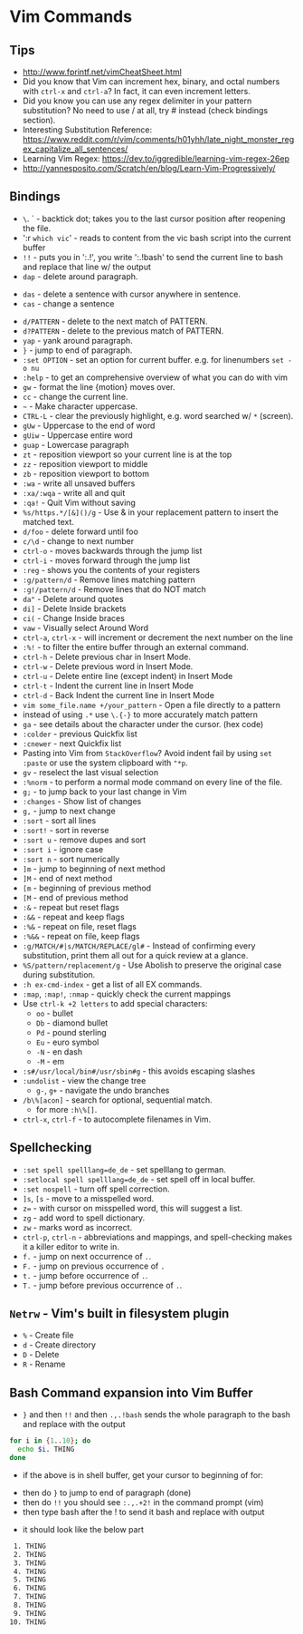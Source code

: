 # Vim Commands

## Tips

* http://www.fprintf.net/vimCheatSheet.html
* Did you know that Vim can increment hex, binary, and octal numbers
  with `ctrl-x` and `ctrl-a`? In fact, it can even increment letters.
* Did you know you can use any regex delimiter in your pattern
  substitution? No need to use / at all, try # instead (check bindings
  section).
* Interesting Substitution Reference:
  https://www.reddit.com/r/vim/comments/h01yhh/late_night_monster_regex_capitalize_all_sentences/
* Learning Vim Regex:
  https://dev.to/iggredible/learning-vim-regex-26ep
* http://yannesposito.com/Scratch/en/blog/Learn-Vim-Progressively/

## Bindings

* `\`. ` - backtick dot; takes you to the last cursor position after reopening the file.
* ':r `which vic`' - reads to content from the vic bash script into the current buffer
* `!!` - puts you in ':.!', you write ':.!bash' to send the current line to bash and replace that line w/ the output
* `dap` - delete around paragraph.
- `das` - delete a sentence with cursor anywhere in sentence.
- `cas` - change a sentence
* `d/PATTERN` - delete to the next match of PATTERN.
* `d?PATTERN` - delete to the previous match of PATTERN.
* `yap` - yank around paragraph.
* `}` - jump to end of paragraph.
* `:set OPTION` - set an option for current buffer. e.g. for linenumbers `set -o nu`
* `:help` - to get an comprehensive overview of what you can do with vim
* `gw` - format the line {motion} moves over.
* `cc` - change the current line.
* `~` - Make character uppercase.
* `CTRL-L` - clear the previously highlight, e.g. word searched w/ `*` (screen).
* `gUw` - Uppercase to the end of word
* `gUiw` - Uppercase entire word
* `guap` - Lowercase paragraph
* `zt` - reposition viewport so your current line is at the top
* `zz` - reposition viewport to middle
* `zb` - reposition viewport to bottom
* `:wa` - write all unsaved buffers
* `:xa/:wqa` - write all and quit
* `:qa!` - Quit Vim without saving
* `%s/https.*/[&]()/g` - Use & in your replacement pattern to insert the
  matched text.
* `d/foo` - delete forward until foo
* `c/\d` - change to next number
* `ctrl-o` - moves backwards through the jump list
* `ctrl-i` - moves forward through the jump list
* `:reg` - shows you the contents of your registers
* `:g/pattern/d` - Remove lines matching pattern
* `:g!/pattern/d` - Remove lines that do NOT match
* `da"` - Delete around quotes
* `di]` - Delete Inside brackets
* `ci(` - Change Inside braces
* `vaw` - Visually select Around Word
* `ctrl-a`, `ctrl-x` - will increment or decrement the next number on
  the line
* `:%!` - to filter the entire buffer through an external command.
* `ctrl-h` - Delete previous char in Insert Mode.
* `ctrl-w` - Delete previous word in Insert Mode. 
* `ctrl-u` - Delete entire line (except indent) in Insert Mode
* `ctrl-t` - Indent the current line in Insert Mode
* `ctrl-d` - Back Indent the current line in Insert Mode
* `vim some_file.name +/your_pattern` - Open a file directly to a
  pattern
* instead of using `.*` use `\.{-}` to more accurately match pattern 
* `ga` - see details about the character under the cursor. (hex code)
* `:colder` - previous Quickfix list
* `:cnewer` - next Quickfix list
* Pasting into Vim from `StackOverflow`? Avoid indent fail by using `set
  :paste` or use the system clipboard with `"*p`.
* `gv` - reselect the last visual selection
* `:%norm` - to perform a normal mode command on every line of the file.
* `g;` - to jump back to your last change in Vim
* `:changes` - Show list of changes
* `g,` - jump to next change
* `:sort` - sort all lines
* `:sort!` - sort in reverse
* `:sort u` - remove dupes and sort
* `:sort i` - ignore case
* `:sort n` - sort numerically
* `]m` - jump to beginning of next method
* `]M` - end of next method
* `[m` - beginning of previous method
* `[M` - end of previous method
* `:&` - repeat but reset flags
* `:&&` - repeat and keep flags
* `:%&` - repeat on file, reset flags
* `:%&&` - repeat on file, keep flags
* `:g/MATCH/#|s/MATCH/REPLACE/gl#` - Instead of confirming every
  substitution, print them all out for a quick review at a glance.
* `%S/pattern/replacement/g` - Use Abolish to preserve the original case
  during substitution. 
* `:h ex-cmd-index` - get a list of all EX commands.
* `:map`, `:map!`, `:nmap` - quickly check the current mappings
* Use `ctrl-k +2 letters` to add special characters:
  - `oo` - bullet
  - `Db` - diamond bullet
  - `Pd` - pound sterling
  - `Eu` - euro symbol
  - `-N` - en dash
  - `-M` - em
* `:s#/usr/local/bin#/usr/sbin#g` - this avoids escaping slashes
* `:undolist` - view the change tree
  - `g-`, `g+` - navigate the undo branches
* `/b\%[acon]` - search for optional, sequential match.
  - for more `:h\%[]`.
* `ctrl-x`, `ctrl-f` - to autocomplete filenames in Vim.

## Spellchecking

* `:set spell spelllang=de_de` - set spelllang to german.
* `:setlocal spell spelllang=de_de` - set spell off in local buffer.
* `:set nospell` - turn off spell correction.
* `]s`, `[s` - move to a misspelled word.
* `z=` - with cursor on misspelled word, this will suggest a list.
* `zg` - add word to spell dictionary.
* `zw` - marks word as incorrect.
* `ctrl-p`, `ctrl-n` - abbreviations and mappings, and spell-checking
  makes it a killer editor to write in.
* `f.` - jump on next occurrence of `.`.
* `F.` - jump on previous occurrence of `.`
* `t.` - jump before occurrence of `.`.
* `T.` - jump before previous occurrence of `.`.

## `Netrw` - Vim's built in filesystem plugin

* `%` - Create file
* `d` - Create directory
* `D` - Delete
* `R` - Rename

## Bash Command expansion into Vim Buffer


* `}` and then `!!` and then `.,.!bash` sends the whole paragraph to the bash and replace with the output

```sh
for i in {1..10}; do
  echo $i. THING
done
```
* if the above is in shell buffer, get your cursor to beginning of for:
 - then do `}` to jump to end of paragraph (done)
 - then do `!!` you should see `:.,.+2!` in the command prompt (vim)
 - then type bash after the ! to send it bash and replace with output

* it should look like the below part

```txt
 1. THING
 2. THING
 3. THING
 4. THING
 5. THING
 6. THING
 7. THING
 8. THING
 9. THING
10. THING
```
